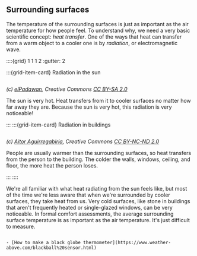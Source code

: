 ## Surrounding surfaces 

The temperature of the surrounding surfaces is just as important as the air temperature for how people feel.  To understand why, we need a very basic scientific concept:  *heat transfer*. One of the ways that heat can transfer from a warm object to a cooler one is by *radiation*, or electromagnetic wave.

::::{grid} 1 1 1 2
:gutter: 2

:::{grid-item-card} Radiation in the sun
```{image} ../images/sunbathing-cat.jpg
```
*(c) <a href="https://www.flickr.com/photos/elpadawan/">elPadawan</a>, Creative Commons <a href="https://creativecommons.org/licenses/by-sa/2.0/">CC BY-SA 2.0</a>*

The sun is very hot.  Heat transfers from it to cooler surfaces no matter how far away they are. Because the sun is very hot, this radiation is very noticeable!

:::
:::{grid-item-card} Radiation in buildings
```{image} ../images/thermal-image-of-person.jpg
```
*(c) <a href="https://www.flickr.com/photos/aitoragirregabiria/">Aitor Aguirregabiria</a>, Creative Commons <a href="https://creativecommons.org/licenses/by-nc-nd/2.0/">CC BY-NC-ND 2.0</a>*

People are usually warmer than the surrounding surfaces, so heat transfers from the person to the building. The colder the walls, windows, ceiling, and floor, the more heat the person loses.

:::
::::


[comment]: # (This actually is the most platform independent comment)

We're all familiar with what heat radiating from the sun feels like, but most of the time we're less aware that when we're surrounded by cooler surfaces, they take heat from us.  Very cold surfaces, like stone in buildings that aren't frequently heated or single-glazed windows, can be very noticeable. In formal comfort assessments, the average surrounding surface temperature is as important as the air temperature. It's just difficult to measure.

<!--

::::{grid} 1 1 1 2
:outline:
:gutter: 2

:::{grid-item} 

Mean radiant temperature is measured by putting a temperature sensor inside a matte black globe because that absorbs radiation instead of reflecting it and then checking how the sensor reads when the surface temperatures are known.  Black globe thermometers are very specialised and expensive even though it's possible to make a basic one by putting a temperature sensor in a ping pong ball or copper toilet float painted black.  In a modern, well-insulated building that is frequently heated, the surrounding surfaces will be the same temperature as the indoor air, making an air temperature reading good enough to judge both.  In a building that doesn't retain heat well and isn't heated all the time, the mean radiant temperature can be very different from the air temperature, especially if the building is made of something like stone that takes a lot of energy before it warms up.

:::
:::{grid-item}
 ```{figure} ../images/black-globe-cropped.jpg
     :height: 300px
     :align: center
 ```
:::
::::

-->

```{admonition} Further reading

- [How to make a black globe thermometer](https://www.weather-above.com/blackball%20sensor.html)

```

<!-- Alternative styling, not so elegant but still useful for things like safety advice -->
<!-- `````{admonition} Fun Fact!
  :class: hint

   Mean radiant temperature is measured by putting a temperature sensor inside a matte black globe because that absorbs radiation instead of reflecting it.  Engineers sometimes make their test devices by painting copper toilet floats or ping pong balls. 

````` -->